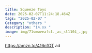 ```yaml
---
title: Squeeze Toys
date: 2025-02-07T11:24:18.464Z
tags: "2025-02-07 "
Category: "others "
description: "14.xx "
image: img/71smwveafcl._ac_sl1104_.jpg
---
```

https://amzn.to/416nfOT  ad